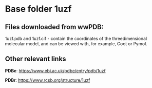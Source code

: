 # Base folder 1uzf

## Files downloaded from wwPDB:

1uzf.pdb and 1uzf.cif - contain the coordinates of the threedimensional molecular model, and can be viewed with, for example, Coot or Pymol.


## Other relevant links 
**PDBe**:  https://www.ebi.ac.uk/pdbe/entry/pdb/1uzf
 
**PDBr**: https://www.rcsb.org/structure/1uzf 
